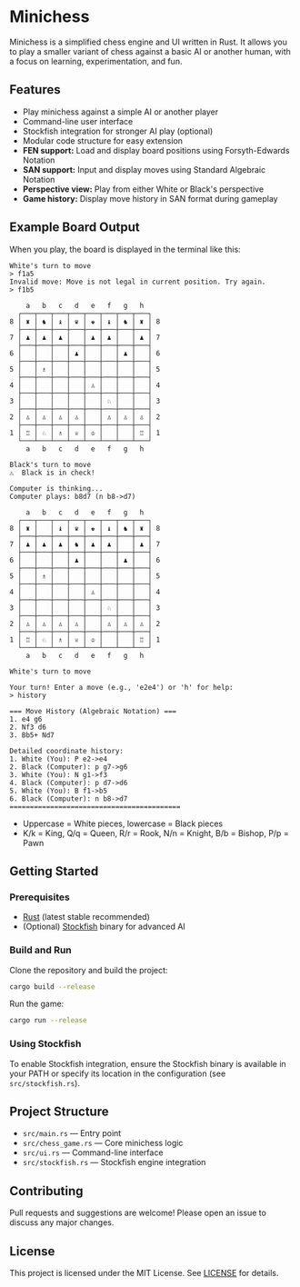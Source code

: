 # Minichess

Minichess is a simplified chess engine and UI written in Rust. It allows you to play a smaller variant of chess against a basic AI or another human, with a focus on learning, experimentation, and fun.

## Features
- Play minichess against a simple AI or another player
- Command-line user interface
- Stockfish integration for stronger AI play (optional)
- Modular code structure for easy extension
- **FEN support:** Load and display board positions using Forsyth-Edwards Notation
- **SAN support:** Input and display moves using Standard Algebraic Notation
- **Perspective view:** Play from either White or Black's perspective
- **Game history:** Display move history in SAN format during gameplay

## Example Board Output
When you play, the board is displayed in the terminal like this:

```
White's turn to move
> f1a5
Invalid move: Move is not legal in current position. Try again.
> f1b5        

    a   b   c   d   e   f   g   h
  ┌───┬───┬───┬───┬───┬───┬───┬───┐
8 │ ♜ │ ♞ │ ♝ │ ♛ │ ♚ │ ♝ │ ♞ │ ♜ │ 8
  ├───┼───┼───┼───┼───┼───┼───┼───┤
7 │ ♟ │ ♟ │ ♟ │   │ ♟ │ ♟ │   │ ♟ │ 7
  ├───┼───┼───┼───┼───┼───┼───┼───┤
6 │   │   │   │ ♟ │   │   │ ♟ │   │ 6
  ├───┼───┼───┼───┼───┼───┼───┼───┤
5 │   │ ♗ │   │   │   │   │   │   │ 5
  ├───┼───┼───┼───┼───┼───┼───┼───┤
4 │   │   │   │   │ ♙ │   │   │   │ 4
  ├───┼───┼───┼───┼───┼───┼───┼───┤
3 │   │   │   │   │   │ ♘ │   │   │ 3
  ├───┼───┼───┼───┼───┼───┼───┼───┤
2 │ ♙ │ ♙ │ ♙ │ ♙ │   │ ♙ │ ♙ │ ♙ │ 2
  ├───┼───┼───┼───┼───┼───┼───┼───┤
1 │ ♖ │ ♘ │ ♗ │ ♕ │ ♔ │   │   │ ♖ │ 1
  └───┴───┴───┴───┴───┴───┴───┴───┘
    a   b   c   d   e   f   g   h

Black's turn to move
⚠️  Black is in check!

Computer is thinking...
Computer plays: b8d7 (n b8->d7)

    a   b   c   d   e   f   g   h
  ┌───┬───┬───┬───┬───┬───┬───┬───┐
8 │ ♜ │   │ ♝ │ ♛ │ ♚ │ ♝ │ ♞ │ ♜ │ 8
  ├───┼───┼───┼───┼───┼───┼───┼───┤
7 │ ♟ │ ♟ │ ♟ │ ♞ │ ♟ │ ♟ │   │ ♟ │ 7
  ├───┼───┼───┼───┼───┼───┼───┼───┤
6 │   │   │   │ ♟ │   │   │ ♟ │   │ 6
  ├───┼───┼───┼───┼───┼───┼───┼───┤
5 │   │ ♗ │   │   │   │   │   │   │ 5
  ├───┼───┼───┼───┼───┼───┼───┼───┤
4 │   │   │   │   │ ♙ │   │   │   │ 4
  ├───┼───┼───┼───┼───┼───┼───┼───┤
3 │   │   │   │   │   │ ♘ │   │   │ 3
  ├───┼───┼───┼───┼───┼───┼───┼───┤
2 │ ♙ │ ♙ │ ♙ │ ♙ │   │ ♙ │ ♙ │ ♙ │ 2
  ├───┼───┼───┼───┼───┼───┼───┼───┤
1 │ ♖ │ ♘ │ ♗ │ ♕ │ ♔ │   │   │ ♖ │ 1
  └───┴───┴───┴───┴───┴───┴───┴───┘
    a   b   c   d   e   f   g   h

White's turn to move

Your turn! Enter a move (e.g., 'e2e4') or 'h' for help:
> history

=== Move History (Algebraic Notation) ===
1. e4 g6
2. Nf3 d6
3. Bb5+ Nd7

Detailed coordinate history:
1. White (You): P e2->e4
2. Black (Computer): p g7->g6
3. White (You): N g1->f3
4. Black (Computer): p d7->d6
5. White (You): B f1->b5
6. Black (Computer): n b8->d7
==========================================
```
- Uppercase = White pieces, lowercase = Black pieces
- K/k = King, Q/q = Queen, R/r = Rook, N/n = Knight, B/b = Bishop, P/p = Pawn

## Getting Started

### Prerequisites
- [Rust](https://www.rust-lang.org/tools/install) (latest stable recommended)
- (Optional) [Stockfish](https://stockfishchess.org/download/) binary for advanced AI

### Build and Run

Clone the repository and build the project:

```bash
cargo build --release
```

Run the game:

```bash
cargo run --release
```

### Using Stockfish
To enable Stockfish integration, ensure the Stockfish binary is available in your PATH or specify its location in the configuration (see `src/stockfish.rs`).

## Project Structure
- `src/main.rs` — Entry point
- `src/chess_game.rs` — Core minichess logic
- `src/ui.rs` — Command-line interface
- `src/stockfish.rs` — Stockfish engine integration

## Contributing
Pull requests and suggestions are welcome! Please open an issue to discuss any major changes.

## License
This project is licensed under the MIT License. See [LICENSE](LICENSE) for details.
